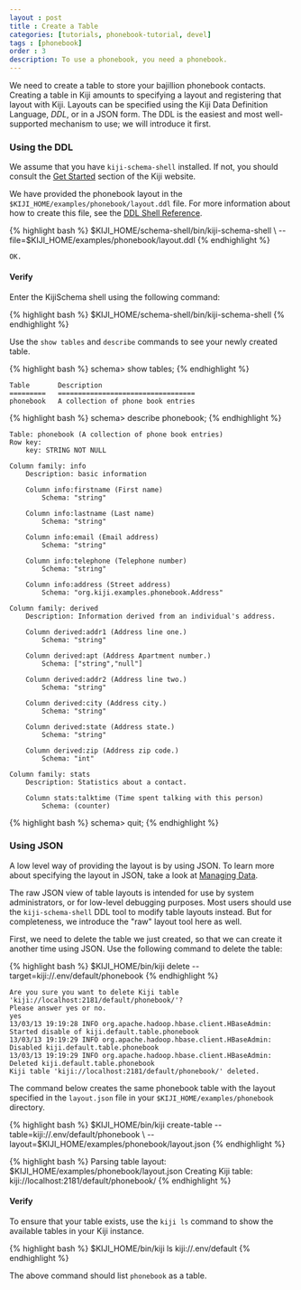 ```yaml
---
layout : post
title : Create a Table
categories: [tutorials, phonebook-tutorial, devel]
tags : [phonebook]
order : 3
description: To use a phonebook, you need a phonebook.
---
```


We need to create a table to store your bajillion phonebook contacts.
Creating a table in Kiji amounts to specifying a layout and registering
that layout with Kiji. Layouts can be specified using the Kiji
Data Definition Language, *DDL*, or in a JSON form. The DDL is the easiest
and most well-supported mechanism to use; we will introduce it first.

### Using the DDL

We assume that you have `kiji-schema-shell` installed. If not, you should
consult the [Get Started](http://www.kiji.org/getstarted) section of the Kiji website.

We have provided the phonebook layout in the `$KIJI_HOME/examples/phonebook/layout.ddl` file.
For more information about how to create this file, see the
[DDL Shell Reference]({{site.userguide_schema_devel}}/schema-shell-ddl-ref/).

<div class="userinput">
{% highlight bash %}
$KIJI_HOME/schema-shell/bin/kiji-schema-shell \
    --file=$KIJI_HOME/examples/phonebook/layout.ddl
{% endhighlight %}
</div>

    OK.

#### Verify
Enter the KijiSchema shell using the following command:

<div class="userinput">
{% highlight bash %}
$KIJI_HOME/schema-shell/bin/kiji-schema-shell
{% endhighlight %}
</div>

Use the `show tables` and `describe` commands to see your newly created table.

<div class="userinput">
{% highlight bash %}
schema> show tables;
{% endhighlight %}
</div>

    Table       Description
    =========   ==================================
    phonebook   A collection of phone book entries

<div class="userinput">
{% highlight bash %}
schema> describe phonebook;
{% endhighlight %}
</div>

    Table: phonebook (A collection of phone book entries)
    Row key:
        key: STRING NOT NULL

    Column family: info
        Description: basic information

        Column info:firstname (First name)
            Schema: "string"

        Column info:lastname (Last name)
            Schema: "string"

        Column info:email (Email address)
            Schema: "string"

        Column info:telephone (Telephone number)
            Schema: "string"

        Column info:address (Street address)
            Schema: "org.kiji.examples.phonebook.Address"

    Column family: derived
        Description: Information derived from an individual's address.

        Column derived:addr1 (Address line one.)
            Schema: "string"

        Column derived:apt (Address Apartment number.)
            Schema: ["string","null"]

        Column derived:addr2 (Address line two.)
            Schema: "string"

        Column derived:city (Address city.)
            Schema: "string"

        Column derived:state (Address state.)
            Schema: "string"

        Column derived:zip (Address zip code.)
            Schema: "int"

    Column family: stats
        Description: Statistics about a contact.

        Column stats:talktime (Time spent talking with this person)
            Schema: (counter)

<div class="userinput">
{% highlight bash %}
schema> quit;
{% endhighlight %}
</div>

### Using JSON

A low level way of providing the layout is by using JSON. To learn more about specifying
the layout in JSON, take a look at [Managing Data]({{site.userguide_schema_devel}}/managing-data/).

The raw JSON view of table layouts is intended for use by system administrators, or
for low-level debugging purposes. Most users should use the `kiji-schema-shell` DDL tool
to modify table layouts instead. But for completeness, we introduce the "raw" layout
tool here as well.

First, we need to delete the table we just created, so that we can create it
another time using JSON. Use the following command to delete the table:

<div class="userinput">
{% highlight bash %}
$KIJI_HOME/bin/kiji delete --target=kiji://.env/default/phonebook
{% endhighlight %}
</div>

    Are you sure you want to delete Kiji table 'kiji://localhost:2181/default/phonebook/'?
    Please answer yes or no.
    yes
    13/03/13 19:19:28 INFO org.apache.hadoop.hbase.client.HBaseAdmin: Started disable of kiji.default.table.phonebook
    13/03/13 19:19:29 INFO org.apache.hadoop.hbase.client.HBaseAdmin: Disabled kiji.default.table.phonebook
    13/03/13 19:19:29 INFO org.apache.hadoop.hbase.client.HBaseAdmin: Deleted kiji.default.table.phonebook
    Kiji table 'kiji://localhost:2181/default/phonebook/' deleted.

The command below creates the same phonebook table with the layout specified in the `layout.json` file in your
`$KIJI_HOME/examples/phonebook` directory.

<div class="userinput">
{% highlight bash %}
$KIJI_HOME/bin/kiji create-table --table=kiji://.env/default/phonebook \
    --layout=$KIJI_HOME/examples/phonebook/layout.json
{% endhighlight %}
</div>

{% highlight bash %}
Parsing table layout: $KIJI_HOME/examples/phonebook/layout.json
Creating Kiji table: kiji://localhost:2181/default/phonebook/
{% endhighlight %}


#### Verify

To ensure that your table exists, use the `kiji ls` command to show the available
tables in your Kiji instance.

<div class="userinput">
{% highlight bash %}
$KIJI_HOME/bin/kiji ls kiji://.env/default
{% endhighlight %}
</div>

The above command should list `phonebook` as a table.
